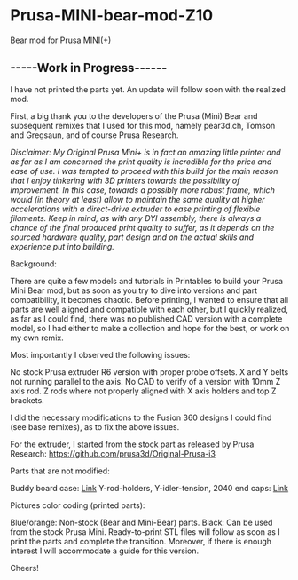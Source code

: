 # Prusa-MINI-bear-mod-Z10
Bear mod for Prusa MINI(+)


## -----Work in Progress------ ##

I have not printed the parts yet. An update will follow soon with the realized mod.


First, a big thank you to the developers of the Prusa (Mini) Bear and subsequent remixes that I used for this mod, namely pear3d.ch, Tomson and Gregsaun, and of course Prusa Research.

*Disclaimer: My Original Prusa Mini+ is in fact an amazing little printer and as far as I am concerned the print quality is incredible for the price and ease of use. I was tempted to proceed with this build for the main reason that I enjoy tinkering with 3D printers towards the possibility of improvement. In this case, towards a possibly more robust frame, which would (in theory at least) allow to maintain the same quality at higher accelerations with a direct-drive extruder to ease printing of flexible filaments. Keep in mind, as with any DYI assembly, there is always a chance of the final produced print quality to suffer, as it depends on the sourced hardware quality, part design and on the actual skills and experience put into building.*

Background:

There are quite a few models and tutorials in Printables to build your Prusa Mini Bear mod, but as soon as you try to dive into versions and part compatibility, it becomes chaotic. Before printing, I wanted to ensure that all parts are well aligned and compatible with each other, but I quickly realized, as far as I could find, there was no published CAD version with a complete model, so I had either to make a collection and hope for the best, or work on my own remix.

Most importantly I observed the following issues:

No stock Prusa extruder R6 version with proper probe offsets.
X and Y belts not running parallel to the axis.
No CAD to verify of a version with 10mm Z axis rod.
Z rods where not properly aligned with X axis holders and top Z brackets.

I did the necessary modifications to the Fusion 360 designs I could find (see base remixes), as to fix the above issues.

For the extruder, I started from the stock part as released by Prusa Research: https://github.com/prusa3d/Original-Prusa-i3

Parts that are not modified:

Buddy board case: [Link](https://github.com/prusa3d/Original-Prusa-MINI/blob/master/DOCUMENTATION/ELECTRONICS/mini-motor-kit.pdf)
Y-rod-holders, Y-idler-tension, 2040 end caps: [Link](https://github.com/gregsaun/prusa_i3_bear_upgrade)

Pictures color coding (printed parts): 

Blue/orange: Non-stock (Bear and Mini-Bear) parts. 
Black: Can be used from the stock Prusa Mini.
Ready-to-print STL files will follow as soon as I print the parts and complete the transition. Moreover, if there is enough interest I will accommodate a guide for this version.

Cheers!
